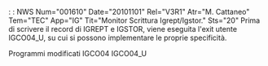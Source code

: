  :  : NWS Num="001610" Date="20101101" Rel="V3R1" Atr="M. Cattaneo" Tem="TEC" App="IG" Tit="Monitor Scrittura Igrept/Igstor." Sts="20"
Prima di scrivere il record di IGREPT e IGSTOR, viene eseguita l'exit utente IGCO04_U, su cui si possono implementare le proprie specificità.

Programmi modificati
IGCO04
IGCO04_U
